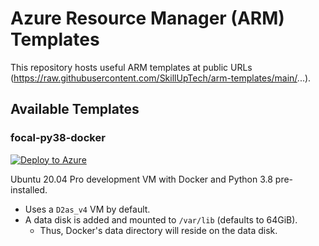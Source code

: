 # Azure Resource Manager (ARM) Templates

This repository hosts useful ARM templates at public URLs (https://raw.githubusercontent.com/SkillUpTech/arm-templates/main/...).

## Available Templates

### focal-py38-docker
[![Deploy to Azure](https://aka.ms/deploytoazurebutton)](https://portal.azure.com/#create/Microsoft.Template/uri/https%3A%2F%2Fraw.githubusercontent.com%2FSkillUpTech%2Farm-templates%2Fmain%2Ffocal-py38-docker%2Fazuredeploy.json)

Ubuntu 20.04 Pro development VM with Docker and Python 3.8 pre-installed. 
- Uses a `D2as_v4` VM by default.
- A data disk is added and mounted to `/var/lib` (defaults to 64GiB).
    - Thus, Docker's data directory will reside on the data disk.
